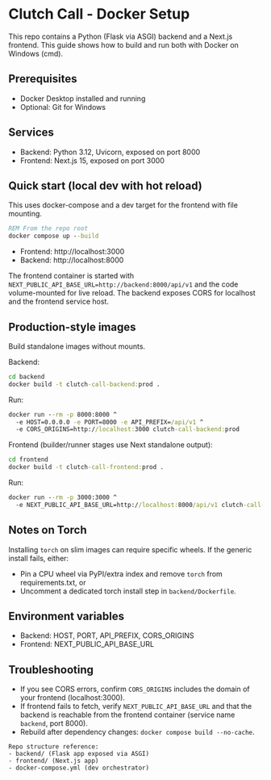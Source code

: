 # Clutch Call - Docker Setup

This repo contains a Python (Flask via ASGI) backend and a Next.js frontend. This guide shows how to build and run both with Docker on Windows (cmd).

## Prerequisites
- Docker Desktop installed and running
- Optional: Git for Windows

## Services
- Backend: Python 3.12, Uvicorn, exposed on port 8000
- Frontend: Next.js 15, exposed on port 3000

## Quick start (local dev with hot reload)
This uses docker-compose and a dev target for the frontend with file mounting.

```cmd
REM From the repo root
docker compose up --build
```

- Frontend: http://localhost:3000
- Backend: http://localhost:8000

The frontend container is started with `NEXT_PUBLIC_API_BASE_URL=http://backend:8000/api/v1` and the code volume-mounted for live reload. The backend exposes CORS for localhost and the frontend service host.

## Production-style images
Build standalone images without mounts.

Backend:
```cmd
cd backend
docker build -t clutch-call-backend:prod .
```
Run:
```cmd
docker run --rm -p 8000:8000 ^
  -e HOST=0.0.0.0 -e PORT=8000 -e API_PREFIX=/api/v1 ^
  -e CORS_ORIGINS=http://localhost:3000 clutch-call-backend:prod
```

Frontend (builder/runner stages use Next standalone output):
```cmd
cd frontend
docker build -t clutch-call-frontend:prod .
```
Run:
```cmd
docker run --rm -p 3000:3000 ^
  -e NEXT_PUBLIC_API_BASE_URL=http://localhost:8000/api/v1 clutch-call-frontend:prod
```

## Notes on Torch
Installing `torch` on slim images can require specific wheels. If the generic install fails, either:
- Pin a CPU wheel via PyPI/extra index and remove `torch` from requirements.txt, or
- Uncomment a dedicated torch install step in `backend/Dockerfile`.

## Environment variables
- Backend: HOST, PORT, API_PREFIX, CORS_ORIGINS
- Frontend: NEXT_PUBLIC_API_BASE_URL

## Troubleshooting
- If you see CORS errors, confirm `CORS_ORIGINS` includes the domain of your frontend (localhost:3000).
- If frontend fails to fetch, verify `NEXT_PUBLIC_API_BASE_URL` and that the backend is reachable from the frontend container (service name `backend`, port 8000).
- Rebuild after dependency changes: `docker compose build --no-cache`.

```
Repo structure reference:
- backend/ (Flask app exposed via ASGI)
- frontend/ (Next.js app)
- docker-compose.yml (dev orchestrator)
```
